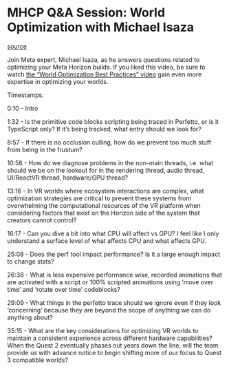 # MHCP Q&A Session: World Optimization with Michael Isaza

[source](https://developers.meta.com/horizon-worlds/learn/documentation/mhcp-program/qa-sessions/mhcp-qa-session-world-optimization-with-michael-isaza)

Join Meta expert, Michael Isaza, as he answers questions related to optimizing your Meta Horizon builds. If you liked this video, be sure to watch [the “World Optimization Best Practices” video](/horizon-worlds/lea/learn/documentation/performance-best-practices-and-tooling/connect-23-video-series-world-optimization-best-practices) gain even more expertise in optimizing your worlds.

Timestamps:

0:10 - Intro

1:32 - Is the primitive code blocks scripting being traced in Perfetto, or is it TypeScript only? If it’s being tracked, what entry should we look for?

8:57 - If there is no occlusion culling, how do we prevent too much stuff from being in the frustum?

10:58 - How do we diagnose problems in the non-main threads, i.e. what should we be on the lookout for in the rendering thread, audio thread, UI/ReactVR thread, hardware/GPU thread?

13:16 - In VR worlds where ecosystem interactions are complex, what optimization strategies are critical to prevent these systems from overwhelming the computational resources of the VR platform when considering factors that exist on the Horizon side of the system that creators cannot control?

16:17 - Can you dive a bit into what CPU will affect vs GPU? I feel like I only understand a surface level of what affects CPU and what affects GPU.

25:08 - Does the perf tool impact performance? Is it a large enough impact to change stats?

26:38 - What is less expensive performance wise, recorded animations that are activated with a script or 100% scripted animations using ‘move over time’ and ‘rotate over time’ codeblocks?

29:09 - What things in the perfetto trace should we ignore even if they look ‘concerning’ because they are beyond the scope of anything we can do anything about?

35:15 - What are the key considerations for optimizing VR worlds to maintain a consistent experience across different hardware capabilities? When the Quest 2 eventually phases out years down the line, will the team provide us with advance notice to begin shifting more of our focus to Quest 3 compatible worlds?

 

 

 

 

 

 

 

 

 

 

 

 

 

 

 

 

 

 

 

 

 

 

 

 

 

 

 

 

 

 

 

 

 

 

 

 

 

 

 

 

 

 

 